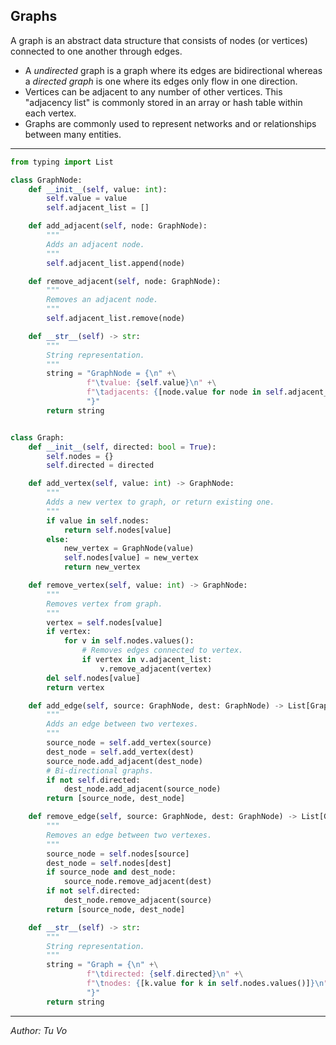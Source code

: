 ## Graphs

A graph is an abstract data structure that consists of nodes (or vertices) connected to one another through edges.

- A _undirected_ graph is a graph where its edges are bidirectional whereas a _directed graph_ is one where its edges only flow in one direction.
- Vertices can be adjacent to any number of other vertices. This "adjacency list" is commonly stored in an array or hash table within each vertex.
- Graphs are commonly used to represent networks and or relationships between many entities.

---

```python
from typing import List

class GraphNode:
    def __init__(self, value: int):
        self.value = value
        self.adjacent_list = []

    def add_adjacent(self, node: GraphNode):
        """
        Adds an adjacent node.
        """
        self.adjacent_list.append(node)

    def remove_adjacent(self, node: GraphNode):
        """
        Removes an adjacent node.
        """
        self.adjacent_list.remove(node)

    def __str__(self) -> str:
        """
        String representation.
        """
        string = "GraphNode = {\n" +\
                 f"\tvalue: {self.value}\n" +\
                 f"\tadjacents: {[node.value for node in self.adjacent_list]}\n" +\
                 "}"
        return string


class Graph:
    def __init__(self, directed: bool = True):
        self.nodes = {}
        self.directed = directed

    def add_vertex(self, value: int) -> GraphNode:
        """
        Adds a new vertex to graph, or return existing one.
        """
        if value in self.nodes:
            return self.nodes[value]
        else:
            new_vertex = GraphNode(value)
            self.nodes[value] = new_vertex
            return new_vertex

    def remove_vertex(self, value: int) -> GraphNode:
        """
        Removes vertex from graph.
        """
        vertex = self.nodes[value]
        if vertex:
            for v in self.nodes.values():
                # Removes edges connected to vertex.
                if vertex in v.adjacent_list:
                    v.remove_adjacent(vertex)
        del self.nodes[value]
        return vertex

    def add_edge(self, source: GraphNode, dest: GraphNode) -> List[GraphNode]:
        """
        Adds an edge between two vertexes.
        """
        source_node = self.add_vertex(source)
        dest_node = self.add_vertex(dest)
        source_node.add_adjacent(dest_node)
        # Bi-directional graphs.
        if not self.directed:
            dest_node.add_adjacent(source_node)
        return [source_node, dest_node]

    def remove_edge(self, source: GraphNode, dest: GraphNode) -> List[GraphNode]:
        """
        Removes an edge between two vertexes.
        """
        source_node = self.nodes[source]
        dest_node = self.nodes[dest]
        if source_node and dest_node:
            source_node.remove_adjacent(dest)
        if not self.directed:
            dest_node.remove_adjacent(source)
        return [source_node, dest_node]

    def __str__(self) -> str:
        """
        String representation.
        """
        string = "Graph = {\n" +\
                 f"\tdirected: {self.directed}\n" +\
                 f"\tnodes: {[k.value for k in self.nodes.values()]}\n" +\
                 "}"
        return string

```

---

_Author: Tu Vo_
